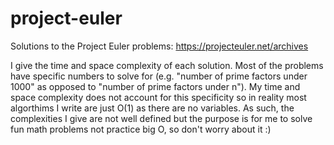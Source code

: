 # project-euler
Solutions to the Project Euler problems: https://projecteuler.net/archives

I give the time and space complexity of each solution. Most of the problems have specific numbers to solve for (e.g. "number of prime factors under 1000" as opposed to "number of prime factors under n"). My time and space complexity does not account for this specificity so in reality most algorthims I write are just O(1) as there are no variables. As such, the complexities I give are not well defined but the purpose is for me to solve fun math problems not practice big O, so don't worry about it :)
